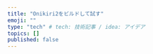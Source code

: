 ```yaml
---
title: "Onikiri2をビルドして試す"
emoji: ""
type: "tech" # tech: 技術記事 / idea: アイデア
topics: []
published: false
---
```

